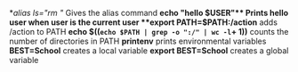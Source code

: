 **alias ls="rm *"** Gives the alias command
**echo "hello $USER"** Prints hello user when user is the current user
**export PATH=$PATH:/action** adds /action to PATH
**echo $((`echo $PATH | grep -o ":/" | wc -l`+ 1))** counts the number of directories in PATH
**printenv** prints environmental variables
**BEST=School** creates a local variable
**export BEST=School** creates a global variable

